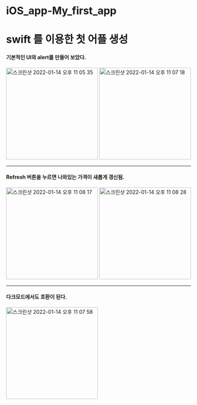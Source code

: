 # iOS_app-My_first_app

# swift 를 이용한 첫 어플 생성

#### 기본적인 UI와 alert를 만들어 보았다.

<img width="250" alt="스크린샷 2022-01-14 오후 11 05 35" src="https://user-images.githubusercontent.com/89234129/149528149-b978b0a0-db30-4783-8584-35f8514bf6d7.png">
<img width="250" alt="스크린샷 2022-01-14 오후 11 07 18" src="https://user-images.githubusercontent.com/89234129/149528675-cfdd6926-d07c-48bb-abb5-e6d9bd00ce2f.png">

---------

#### Refresh 버튼을 누르면 나와있는 가격이 새롭게 갱신됨.
<img width="250" alt="스크린샷 2022-01-14 오후 11 08 17" src="https://user-images.githubusercontent.com/89234129/149528910-0958a662-b18d-4f4b-9cd3-4a7323eb6107.png">
<img width="250" alt="스크린샷 2022-01-14 오후 11 08 28" src="https://user-images.githubusercontent.com/89234129/149528643-044527bf-215c-4032-a805-1f84484e37ad.png">


--------

#### 다크모드에서도 호환이 된다.
<img width="250" alt="스크린샷 2022-01-14 오후 11 07 58" src="https://user-images.githubusercontent.com/89234129/149528671-f502ea48-3d2d-4841-990f-d3aeb3591627.png">
